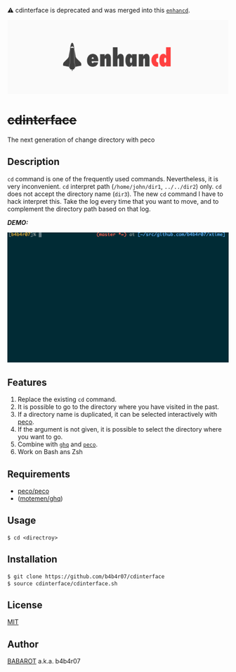 :warning: cdinterface is deprecated and was merged into this [`enhancd`](https://github.com/b4b4r07/enhancd).

[![](https://raw.githubusercontent.com/b4b4r07/screenshots/master/enhancd/logo.png)](https://github.com/b4b4r07/enhancd)

# ~~cdinterface~~

The next generation of change directory with peco

## Description

`cd` command is one of the frequently used commands. Nevertheless, it is very inconvenient. `cd` interpret path (`/home/john/dir1`, `../../dir2`) only. `cd` does not accept the directory name (`dir3`). The new `cd` command I have to hack interpret this. Take the log every time that you want to move, and to complement the directory path based on that log.

***DEMO:***

![demo](images/cdinterface.gif)

## Features

1. Replace the existing `cd` command.
2. It is possible to go to the directory where you have visited in the past.
3. If a directory name is duplicated, it can be selected interactively with [peco](https://github.com/peco/peco).
4. If the argument is not given, it is possible to select the directory where you want to go.
5. Combine with [`ghq`](https://github.com/motemen/ghq) and [`peco`](https://github.com/peco/peco).
6. Work on Bash ans Zsh

## Requirements

- [peco/peco](https://github.com/peco/peco)
- ([motemen/ghq](https://github.com/motemen/ghq))

## Usage

	$ cd <directroy>

## Installation

	$ git clone https://github.com/b4b4r07/cdinterface
	$ source cdinterface/cdinterface.sh

## License

[MIT](https://raw.githubusercontent.com/b4b4r07/dotfiles/master/doc/LICENSE-MIT.txt)

## Author

[BABAROT](http://tellme.tokyo) a.k.a. b4b4r07
